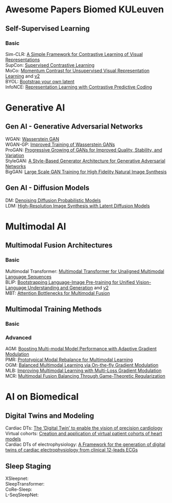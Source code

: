 # Awesome Papers Biomed KULeuven


## Self-Supervised Learning <br />
### Basic <br />
Sim-CLR: [A Simple Framework for Contrastive Learning of Visual Representations](https://arxiv.org/abs/2002.05709)<br />
SupCon: [Supervised Contrastive Learning](https://arxiv.org/abs/2004.11362)<br />
MoCo: [Momentum Contrast for Unsupervised Visual Representation Learning](https://arxiv.org/pdf/1911.05722) and [v2](https://arxiv.org/abs/2003.04297v1)<br />
BYOL: [Bootstrap your own latent](https://arxiv.org/abs/2006.07733)<br />
InfoNCE: [Representation Learning with Contrastive Predictive Coding](https://arxiv.org/abs/1807.03748v2)<br />

# Generative AI <br />

## Gen AI - Generative Adversarial Networks <br />
WGAN: [Wasserstein GAN](https://doi.org/10.48550/arXiv.1701.07875)<br />
WGAN-GP: [Improved Training of Wasserstein GANs](https://doi.org/10.48550/arXiv.1704.00028)<br />
ProGAN: [Progressive Growing of GANs for Improved Quality, Stability, and Variation](https://doi.org/10.48550/arXiv.1710.10196)<br />
StyleGAN: [A Style-Based Generator Architecture for Generative Adversarial Networks](https://doi.org/10.48550/arXiv.1812.04948)<br />
BigGAN: [Large Scale GAN Training for High Fidelity Natural Image Synthesis](https://doi.org/10.48550/arXiv.1809.11096)<br />
 
## Gen AI - Diffusion Models <br />
DM: [Denoising Diffusion Probabilistic Models](https://doi.org/10.48550/arXiv.2006.11239)<br />
LDM: [High-Resolution Image Synthesis with Latent Diffusion Models](https://doi.org/10.48550/arXiv.2112.10752)<br />

# Multimodal AI

## Multimodal Fusion Architectures
### Basic <br />
Multimodal Transformer: [Multimodal Transformer for Unaligned Multimodal Language Sequences](https://pmc.ncbi.nlm.nih.gov/articles/PMC7195022/) <br />
BLIP: [Bootstrapping Language-Image Pre-training for Unified Vision-Language Understanding and Generation](https://proceedings.mlr.press/v162/li22n.html) and [v2](https://arxiv.org/abs/2301.12597) <br />
MBT: [Attention Bottlenecks for Multimodal Fusion](https://proceedings.neurips.cc/paper_files/paper/2021/file/76ba9f564ebbc35b1014ac498fafadd0-Paper.pdf) <br />

## Multimodal Training Methods
### Basic <br />

### Advanced <br />
AGM: [Boosting Multi-modal Model Performance with Adaptive Gradient Modulation](https://openaccess.thecvf.com/content/ICCV2023/html/Li_Boosting_Multi-modal_Model_Performance_with_Adaptive_Gradient_Modulation_ICCV_2023_paper.html)<br />
PMR: [Prototypical Modal Rebalance for Multimodal Learning](https://openaccess.thecvf.com/content/CVPR2023/papers/Fan_PMR_Prototypical_Modal_Rebalance_for_Multimodal_Learning_CVPR_2023_paper.pdf)<br />
OGM: [Balanced Multimodal Learning via On-the-fly Gradient Modulation](https://arxiv.org/abs/2203.15332) <br />
MLB: [Improving Multimodal Learning with Multi-Loss Gradient Modulation](https://bmva-archive.org.uk/bmvc/2024/papers/Paper_977/paper.pdf)<br />
MCR: [Multimodal Fusion Balancing Through Game-Theoretic Regularization](https://arxiv.org/abs/2411.07335)<br />



# AI on Biomedical<br />

## Digital Twins and Modeling
Cardiac DTs: [The ‘Digital Twin’ to enable the vision of precision cardiology](https://doi.org/10.1093/eurheartj/ehaa159)<br />
Virtual cohorts: [Creation and application of virtual patient cohorts of heart models](https://doi.org/10.1098/rsta.2019.0558)<br />
Cardiac DTs of electrophysiology: [A Framework for the generation of digital twins of cardiac electrophysiology from clinical 12-leads ECGs](https://doi.org/10.1016/j.media.2021.102080)<br />

## Sleep Staging
XSleepnet: []()<br />
SleepTransformer: []()<br />
CoRe-Sleep: []()<br />
L-SeqSleepNet: []()<br />


